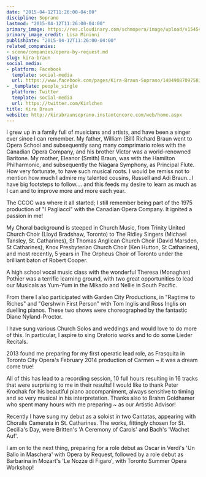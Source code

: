 ```yaml
---
date: "2015-04-12T11:26:00-04:00"
discipline: Soprano
lastmod: "2015-04-12T11:26:00-04:00"
primary_image: https://res.cloudinary.com/schmopera/image/upload/v1545409169/media/webhook-uploads/1428852380632/183833_750.jpg.jpg
primary_image_credit: Lisa Mininni
publishDate: "2015-04-12T11:26:00-04:00"
related_companies:
- scene/companies/opera-by-request.md
slug: kira-braun
social_media:
- platform: Facebook
  template: social-media
  url: https://www.facebook.com/pages/Kira-Braun-Soprano/1404908709758180?fref=ts&ref=br_tf
- _template: people_single
  platform: Twitter
  template: social-media
  url: https://twitter.com/Kirlchen
title: Kira Braun
website: http://kirabraunsoprano.instantencore.com/web/home.aspx
---
```


<p>
	I grew up in a family full of musicians and artists, and have been a singer ever since I can remember. My father, William (Bill) Richard Braun went to Opera School and subsequently sang many comprimario roles with the Canadian Opera Company, and his brother Victor was a world-renowned Baritone. My mother, Eleanor (Smith) Braun, was with the Hamilton Philharmonic, and subsequently the Niagara Symphony, as Principal Flute. How very fortunate, to have such musical roots. I would be remiss not to mention how much I admire my talented cousins, Russell and Adi Braun...I have big footsteps to follow.... and this feeds my desire to learn as much as I can and to improve more and more each year.
</p>
<p>
	<span class="s1">The CCOC was where it all started; I still remember being part of the 1975 production of "I Pagliacci" with the Canadian Opera Company. It ignited a passion in me!</span>
</p>
<p>
	<span class="s1">My Choral background is steeped in Church Music, from Trinity United Church Choir (Lloyd Bradshaw, Toronto) to The Ridley Singers (Michael Tansley, St. Catharines), St Thomas Anglican Church Choir (David Marsden, St Catharines), Knox Presbyterian Church Choir (Ken Hutton, St Catharines), and most recently, 5 years in The Orpheus Choir of Toronto under the brilliant baton of Robert Cooper. </span>
</p>
<p>
	<span class="s1">A high school vocal music class with the wonderful Theresa (Monaghan) Pothier was a terrific learning ground, with two great opportunities to lead our Musicals as Yum-Yum in the Mikado and Nellie in South Pacific. </span>
</p>
<p>
	<span class="s1">From there I also participated with Garden City Productions, in "Ragtime to Riches" and "Gershwin First Person" with Tom Inglis and Ross Inglis on duelling pianos. These two shows were choreographed by the fantastic Diane Nyland-Proctor.</span>
</p>
<p>
	<span class="s1">I have sung various Church Solos and weddings and would love to do more of this. In particular, I aspire to sing Oratorio works and to do some Lieder Recitals.</span>
</p>
<p>
	<span class="s1">2013 found me preparing for my first operatic lead role, as Frasquita in Toronto City Opera's February 2014 production of Carmen ~ it was a dream come true!</span>
</p>
<p>
	<span class="s1">All of this has lead to a recording session, 10 full hours resulting in 16 tracks that were surprising to me in their results! I would like to thank Peter Krochak for his beautiful piano accompaniment, always sensitive to timing and so very musical in his interpretation. Thanks also to Brahm Goldhamer who spent many hours with me preparing ~ as our Artistic Advisor!</span>
</p>
<p>
	<span class="s1">Recently I have sung my debut as a soloist in two Cantatas, appearing with Choralis Camerata in St. Catharines. The works, fittingly chosen for St. Cecilia's Day, were Britten's 'A Ceremony of Carols' and Bach's 'Wachet Auf'. </span>
</p>
<p>
	<span class="s1">I am on to the next thing, preparing for a role debut as Oscar in Verdi's 'Un Ballo in Maschera' with Opera by Request, followed by a role debut as Barbarina in Mozart's 'Le Nozze di Figaro', with Toronto Summer Opera Workshop!</span>
</p>
